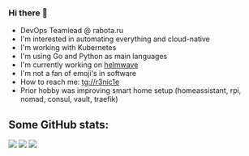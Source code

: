 ### Hi there 👋

- DevOps Teamlead @ rabota.ru
- I'm interested in automating everything and cloud-native
- I'm working with Kubernetes
- I'm using Go and Python as main languages
- I'm currently working on [helmwave](https://github.com/helmwave/helmwave)
- I'm not a fan of emoji's in software
- How to reach me: [tg://r3nic1e](https://t.me/r3nic1e)
- Prior hobby was improving smart home setup (homeassistant, rpi, nomad, consul, vault, traefik)

## Some GitHub stats:

![](https://github-readme-stats.vercel.app/api/top-langs/?username=r3nic1e&hide_langs_below=1&theme=merko&line_height=27&layout=compact)
![](https://github-readme-stats.vercel.app/api?username=r3nic1e&show_icons=true&count_private=true&include_all_commits=true&line_height=21&theme=merko)
![](https://github-profile-trophy.vercel.app/?username=r3nic1e&column=7&theme=monokai)
